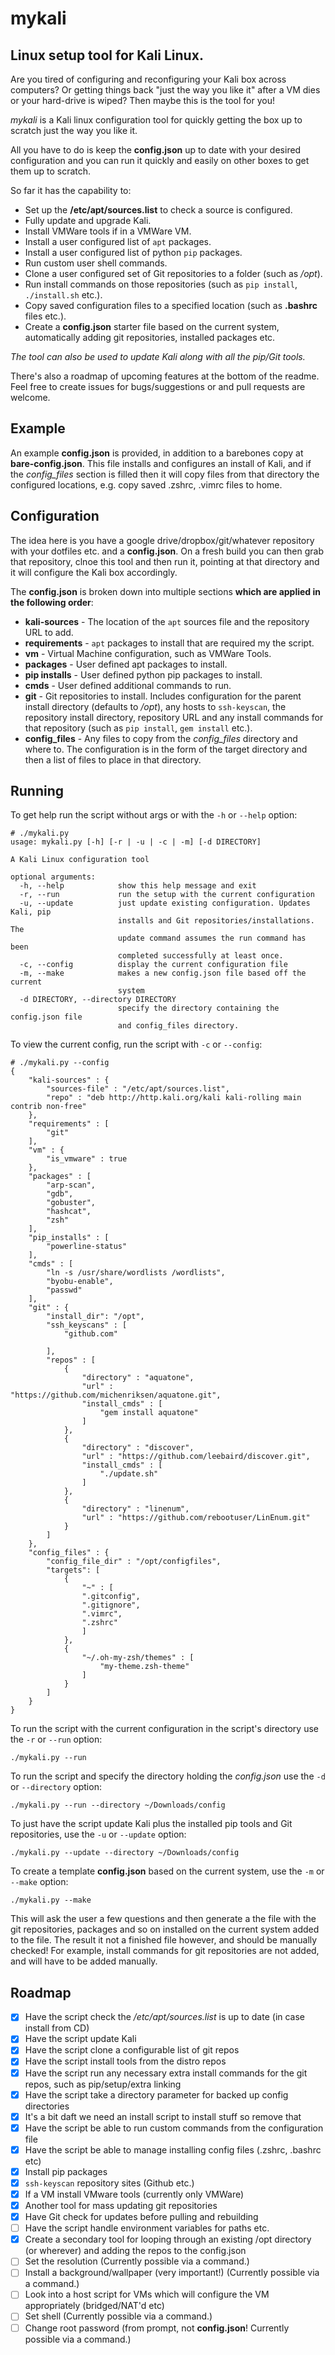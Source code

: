 # mykali

## Linux setup tool for Kali Linux.

Are you tired of configuring and reconfiguring your Kali box across computers? Or getting things back "just the way you like it" after a VM dies or your hard-drive is wiped? Then maybe this is the tool for you!

*mykali*  is a Kali linux configuration tool for quickly getting the box up to scratch just the way you like it. 

All you have to do is keep the **config.json** up to date with your desired configuration and you can run it quickly and easily on other boxes to get them up to scratch.

So far it has the capability to:

- Set up the **/etc/apt/sources.list** to check a source is configured.
- Fully update and upgrade Kali.
- Install VMWare tools if in a VMWare VM.
- Install a user configured list of `apt` packages.
- Install a user configured list of python `pip` packages.
- Run custom user shell commands.
- Clone a user configured set of Git repositories to a folder (such as */opt*).
- Run install commands on those repositories (such as `pip install`, `./install.sh` etc.).
- Copy saved configuration files to a specified location (such as **.bashrc** files etc.).
- Create a **config.json** starter file based on the current system, automatically adding git repositories, installed packages etc.

*The tool can also be used to update Kali along with all the pip/Git tools.*

There's also a roadmap of upcoming features at the bottom of the readme. Feel free to create issues for bugs/suggestions or and pull requests are welcome.

## Example

An example **config.json** is provided, in addition to a barebones copy at **bare-config.json**. This file installs and configures an install of Kali, and if the *config_files* section is filled then it will copy files from that directory the configured locations, e.g. copy saved .zshrc, .vimrc files to home.

## Configuration

The idea here is you have a google drive/dropbox/git/whatever repository with your dotfiles etc. and a **config.json**. On a fresh build you can then grab that repository, clnoe this tool and then run it, pointing at that directory and it will configure the Kali box accordingly. 

The **config.json** is broken down into multiple sections **which are applied in the following order**:

* **kali-sources** - The location of the `apt` sources file and the repository URL to add.
* **requirements** - `apt` packages to install that are required my the script.
* **vm** - Virtual Machine configuration, such as VMWare Tools.
* **packages** - User defined apt packages to install.
* **pip installs** - User defined python pip packages to install.
* **cmds** - User defined additional commands to run.
* **git** - Git repositories to install. Includes configuration for the parent install directory (defaults to */opt*), any hosts to `ssh-keyscan`, the repository install directory, repository URL and any install commands for that repository (such as `pip install`, `gem install` etc.).
* **config_files** - Any files to copy from the *config_files* directory and where to. The configuration is in the form of the target directory and then a list of files to place in that directory.

## Running

To get help run the script without args or with the `-h` or `--help` option:
```
# ./mykali.py
usage: mykali.py [-h] [-r | -u | -c | -m] [-d DIRECTORY]

A Kali Linux configuration tool

optional arguments:
  -h, --help            show this help message and exit
  -r, --run             run the setup with the current configuration
  -u, --update          just update existing configuration. Updates Kali, pip
                        installs and Git repositories/installations. The
                        update command assumes the run command has been
                        completed successfully at least once.
  -c, --config          display the current configuration file
  -m, --make            makes a new config.json file based off the current
                        system
  -d DIRECTORY, --directory DIRECTORY
                        specify the directory containing the config.json file
                        and config_files directory.

```

To view the current config, run the script with `-c` or `--config`:

```
# ./mykali.py --config
{
	"kali-sources" : {
		"sources-file" : "/etc/apt/sources.list",
		"repo" : "deb http://http.kali.org/kali kali-rolling main contrib non-free"
	},
	"requirements" : [
		"git"
	],
	"vm" : {
		"is_vmware" : true
	},
	"packages" : [
		"arp-scan",
		"gdb",
	  	"gobuster",
		"hashcat",
	  	"zsh"
	],
	"pip_installs" : [
		"powerline-status"
	],
	"cmds" : [
		"ln -s /usr/share/wordlists /wordlists",
		"byobu-enable",
		"passwd"
	],
	"git" : {
		"install_dir": "/opt",
		"ssh_keyscans" : [
			"github.com"

		],
		"repos" : [
			{
				"directory" : "aquatone",
				"url" : "https://github.com/michenriksen/aquatone.git",
				"install_cmds" : [
					"gem install aquatone"
				]
			},
			{
				"directory" : "discover",
				"url" : "https://github.com/leebaird/discover.git",
				"install_cmds" : [
					"./update.sh"
				]
			},
			{
				"directory" : "linenum",
				"url" : "https://github.com/rebootuser/LinEnum.git"
			}
		]
	},
	"config_files" : {
		"config_file_dir" : "/opt/configfiles",
		"targets": [
			{
				"~" : [
				".gitconfig",
				".gitignore",
				".vimrc",
				".zshrc"
				]
			},
			{
				"~/.oh-my-zsh/themes" : [
					"my-theme.zsh-theme"
				]	
			}
		]
	}
}

```

To run the script with the current configuration in the script's directory use the `-r` or `--run` option:
```
./mykali.py --run
```

To run the script and specify the directory holding the *config.json* use the `-d` or `--directory` option:

```
./mykali.py --run --directory ~/Downloads/config
```

To just have the script update Kali plus the installed pip tools and Git repositories, use the `-u` or `--update` option:

```
./mykali.py --update --directory ~/Downloads/config
```

To create a template **config.json** based on the current system, use the `-m` or `--make` option:

```
./mykali.py --make
```
This will ask the user a few questions and then generate a the file with the git repositories, packages and so on installed on the current system added to the file. The result it not a finished file however, and should be manually checked! For example, install commands for git repositories are not added, and will have to be added manually.

## Roadmap

- [x] Have the script check the */etc/apt/sources.list* is up to date (in case install from CD)
- [x] Have the script update Kali 
- [x] Have the script clone a configurable list of git repos 
- [x] Have the script install tools from the distro repos
- [x] Have the script run any necessary extra install commands for the git repos, such as pip/setup/extra linking
- [x] Have the script take a directory parameter for backed up config directories
- [x] It's a bit daft we need an install script to install stuff so remove that
- [x] Have the script be able to run custom commands from the configuration file
- [x] Have the script be able to manage installing config files (.zshrc, .bashrc etc)
- [x] Install pip packages
- [x] `ssh-keyscan` repository sites (Github etc.)
- [x] If a VM install VMware tools (currently only VMWare)
- [x] Another tool for mass updating git repositories 
- [x] Have Git check for updates before pulling and rebuilding
- [ ] Have the script handle environment variables for paths etc.
- [x] Create a secondary tool for looping through an existing /opt directory (or wherever) and adding the repos to the config.json
- [ ] Set the resolution (Currently possible via a command.)
- [ ] Install a background/wallpaper (very important!) (Currently possible via a command.)
- [ ] Look into a host script for VMs which will configure the VM appropriately (bridged/NAT'd etc)
- [ ] Set shell (Currently possible via a command.)
- [ ] Change root password (from prompt, not **config.json**! Currently possible via a command.)
